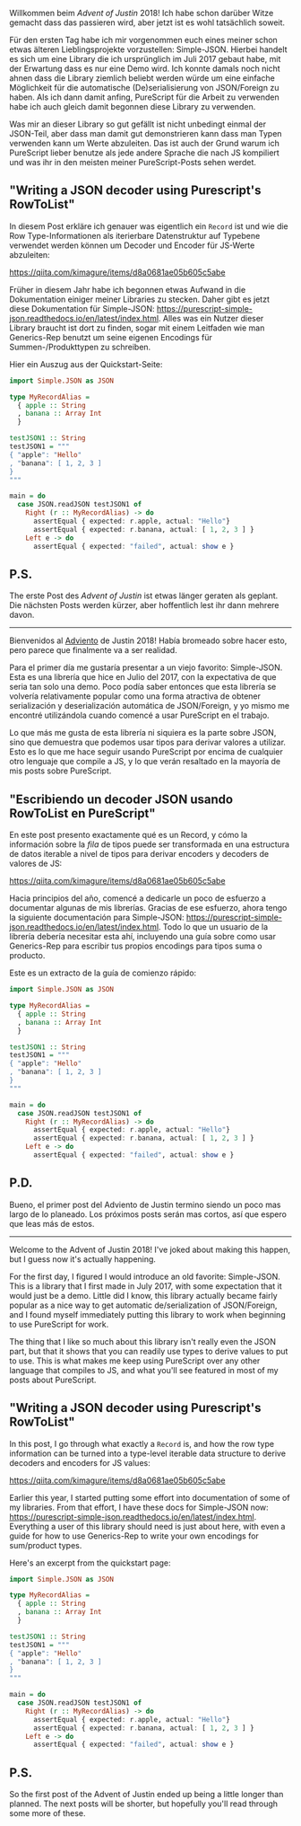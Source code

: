 Willkommen beim *Advent of Justin* 2018! Ich habe schon darüber Witze gemacht
dass das passieren wird, aber jetzt ist es wohl tatsächlich soweit.

Für den ersten Tag habe ich mir vorgenommen euch eines meiner schon etwas
älteren Lieblingsprojekte vorzustellen: Simple-JSON. Hierbei handelt es sich um
eine Library die ich ursprünglich im Juli 2017 gebaut habe, mit der Erwartung
dass es nur eine Demo wird. Ich konnte damals noch nicht ahnen dass die Library
ziemlich beliebt werden würde um eine einfache Möglichkeit für die automatische
(De)serialisierung von JSON/Foreign zu haben. Als ich dann damit anfing,
PureScript für die Arbeit zu verwenden habe ich auch gleich damit begonnen
diese Library zu verwenden.

Was mir an dieser Library so gut gefällt ist nicht unbedingt einmal der
JSON-Teil, aber dass man damit gut demonstrieren kann dass man Typen verwenden
kann um Werte abzuleiten. Das ist auch der Grund warum ich PureScript lieber
benutze als jede andere Sprache die nach JS kompiliert und was ihr in den
meisten meiner PureScript-Posts sehen werdet.

## "Writing a JSON decoder using Purescript's RowToList"

In diesem Post erkläre ich genauer was eigentlich ein `Record` ist und wie die
Row Type-Informationen als iterierbare Datenstruktur auf Typebene verwendet
werden können um Decoder und Encoder für JS-Werte abzuleiten:

<https://qiita.com/kimagure/items/d8a0681ae05b605c5abe>

Früher in diesem Jahr habe ich begonnen etwas Aufwand in die Dokumentation
einiger meiner Libraries zu stecken. Daher gibt es jetzt diese Dokumentation
für Simple-JSON: <https://purescript-simple-json.readthedocs.io/en/latest/index.html>.
Alles was ein Nutzer dieser Library braucht ist dort zu finden, sogar mit einem
Leitfaden wie man Generics-Rep benutzt um seine eigenen Encodings für
Summen-/Produkttypen zu schreiben.

Hier ein Auszug aus der Quickstart-Seite:

```hs
import Simple.JSON as JSON

type MyRecordAlias =
  { apple :: String
  , banana :: Array Int
  }

testJSON1 :: String
testJSON1 = """
{ "apple": "Hello"
, "banana": [ 1, 2, 3 ]
}
"""

main = do
  case JSON.readJSON testJSON1 of
    Right (r :: MyRecordAlias) -> do
      assertEqual { expected: r.apple, actual: "Hello"}
      assertEqual { expected: r.banana, actual: [ 1, 2, 3 ] }
    Left e -> do
      assertEqual { expected: "failed", actual: show e }
```

## P.S.

The erste Post des *Advent of Justin* ist etwas länger geraten als geplant.
Die nächsten Posts werden kürzer, aber hoffentlich lest ihr dann mehrere davon.

---

Bienvenidos al [Adviento](https://es.wikipedia.org/wiki/Calendario_de_Adviento) de Justin 2018! Había bromeado sobre hacer esto, pero parece que finalmente va a ser realidad.

Para el primer día me gustaría presentar a un viejo favorito: Simple-JSON. Esta es una librería que hice en Julio del 2017, con la expectativa de que seria tan solo una demo. Poco podía saber entonces que esta librería se volvería relativamente popular como una forma atractiva de obtener serialización y deserialización automática de JSON/Foreign, y yo mismo me encontré utilizándola cuando comencé a usar PureScript en el trabajo.

Lo que más me gusta de esta librería ni siquiera es la parte sobre JSON, sino que demuestra que podemos usar tipos para derivar valores a utilizar. Esto es lo que me hace seguir usando PureScript por encima de cualquier otro lenguaje que compile a JS, y lo que verán resaltado en la mayoría de mis posts sobre PureScript.

## "Escribiendo un decoder JSON usando RowToList en PureScript"

En este post presento exactamente qué es un Record, y cómo la información sobre la _fila_ de tipos puede ser transformada en una estructura de datos iterable a nivel de tipos para derivar encoders y decoders de valores de JS:

<https://qiita.com/kimagure/items/d8a0681ae05b605c5abe>

Hacia principios del año, comencé a dedicarle un poco de esfuerzo a documentar algunas de mis librerías. Gracias de ese esfuerzo, ahora tengo la siguiente documentación para Simple-JSON: <https://purescript-simple-json.readthedocs.io/en/latest/index.html>. Todo lo que un usuario de la librería debería necesitar esta ahí, incluyendo una guía sobre como usar Generics-Rep para escribir tus propios encodings para tipos suma o producto.

Este es un extracto de la guía de comienzo rápido:

```hs
import Simple.JSON as JSON

type MyRecordAlias =
  { apple :: String
  , banana :: Array Int
  }

testJSON1 :: String
testJSON1 = """
{ "apple": "Hello"
, "banana": [ 1, 2, 3 ]
}
"""

main = do
  case JSON.readJSON testJSON1 of
    Right (r :: MyRecordAlias) -> do
      assertEqual { expected: r.apple, actual: "Hello"}
      assertEqual { expected: r.banana, actual: [ 1, 2, 3 ] }
    Left e -> do
      assertEqual { expected: "failed", actual: show e }
```

## P.D.

Bueno, el primer post del Adviento de Justin termino siendo un poco mas largo de lo planeado. Los próximos posts serán mas cortos, así que espero que leas más de estos.

---

Welcome to the Advent of Justin 2018! I've joked about making this happen, but I guess now it's actually happening.

For the first day, I figured I would introduce an old favorite: Simple-JSON. This is a library that I first made in July 2017, with some expectation that it would just be a demo. Little did I know, this library actually became fairly popular as a nice way to get automatic de/serialization of JSON/Foreign, and I found myself immediately putting this library to work when beginning to use PureScript for work.

The thing that I like so much about this library isn't really even the JSON part, but that it shows that you can readily use types to derive values to put to use. This is what makes me keep using PureScript over any other language that compiles to JS, and what you'll see featured in most of my posts about PureScript.

## "Writing a JSON decoder using Purescript's RowToList"

In this post, I go through what exactly a `Record` is, and how the row type information can be turned into a type-level iterable data structure to derive decoders and encoders for JS values:

<https://qiita.com/kimagure/items/d8a0681ae05b605c5abe>

Earlier this year, I started putting some effort into documentation of some of my libraries. From that effort, I have these docs for Simple-JSON now: <https://purescript-simple-json.readthedocs.io/en/latest/index.html>. Everything a user of this library should need is just about here, with even a guide for how to use Generics-Rep to write your own encodings for sum/product types.

Here's an excerpt from the quickstart page:

```hs
import Simple.JSON as JSON

type MyRecordAlias =
  { apple :: String
  , banana :: Array Int
  }

testJSON1 :: String
testJSON1 = """
{ "apple": "Hello"
, "banana": [ 1, 2, 3 ]
}
"""

main = do
  case JSON.readJSON testJSON1 of
    Right (r :: MyRecordAlias) -> do
      assertEqual { expected: r.apple, actual: "Hello"}
      assertEqual { expected: r.banana, actual: [ 1, 2, 3 ] }
    Left e -> do
      assertEqual { expected: "failed", actual: show e }
```

## P.S.

So the first post of the Advent of Justin ended up being a little longer than planned. The next posts will be shorter, but hopefully you'll read through some more of these.
